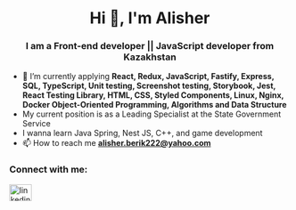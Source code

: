 
<h1 align="center">Hi 👋, I'm Alisher</h1>
<h3 align="center">I am a Front-end developer || JavaScript developer from Kazakhstan</h3>

- 🌱 I’m currently applying  **React, Redux, JavaScript, Fastify, Express, SQL, TypeScript, Unit testing, Screenshot testing, Storybook, Jest, React Testing Library, HTML, CSS, Styled Components, Linux, Nginx, Docker Object-Oriented Programming, Algorithms and Data Structure**
- My current position is as a Leading Specialist at the State Government Service
- I wanna learn Java Spring, Nest JS, C++, and game development 
- 📫 How to reach me **alisher.berik222@yahoo.com**

<h3 align="left">Connect with me:</h3>
<p align="left">
<a href="https://www.linkedin.com/in/alisher-berik-8294b2227/" target="blank"><img align="center" src="https://raw.githubusercontent.com/rahuldkjain/github-profile-readme-generator/master/src/images/icons/Social/linked-in-alt.svg" alt="linkedin.com/in/alisher-berik-8294b2227" height="30" width="40" /></a>
</p>

